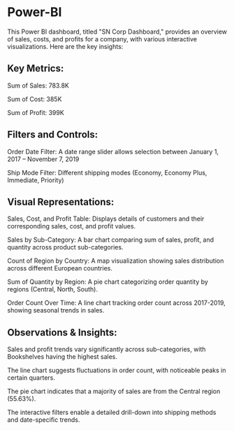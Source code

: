 # Power-BI

This Power BI dashboard, titled "SN Corp Dashboard," provides an overview of sales, costs, and profits for a company, with various interactive visualizations. Here are the key insights:

## Key Metrics:
Sum of Sales: 783.8K

Sum of Cost: 385K

Sum of Profit: 399K

## Filters and Controls:
Order Date Filter: A date range slider allows selection between January 1, 2017 – November 7, 2019

Ship Mode Filter: Different shipping modes (Economy, Economy Plus, Immediate, Priority)

## Visual Representations:
Sales, Cost, and Profit Table: Displays details of customers and their corresponding sales, cost, and profit values.

Sales by Sub-Category: A bar chart comparing sum of sales, profit, and quantity across product sub-categories.

Count of Region by Country: A map visualization showing sales distribution across different European countries.

Sum of Quantity by Region: A pie chart categorizing order quantity by regions (Central, North, South).

Order Count Over Time: A line chart tracking order count across 2017-2019, showing seasonal trends in sales.

## Observations & Insights:
Sales and profit trends vary significantly across sub-categories, with Bookshelves having the highest sales.

The line chart suggests fluctuations in order count, with noticeable peaks in certain quarters.

The pie chart indicates that a majority of sales are from the Central region (55.63%).

The interactive filters enable a detailed drill-down into shipping methods and date-specific trends.

